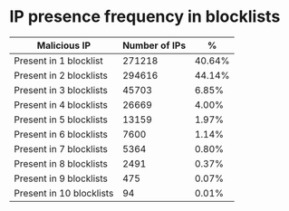 # IP presence frequency in blocklists
| Malicious IP | Number of IPs | % |
|----|----|----|
| Present in 1 blocklist | 271218 | 40.64% |
| Present in 2 blocklists | 294616 | 44.14% |
| Present in 3 blocklists | 45703 | 6.85% |
| Present in 4 blocklists | 26669 | 4.00% |
| Present in 5 blocklists | 13159 | 1.97% |
| Present in 6 blocklists | 7600 | 1.14% |
| Present in 7 blocklists | 5364 | 0.80% |
| Present in 8 blocklists | 2491 | 0.37% |
| Present in 9 blocklists | 475 | 0.07% |
| Present in 10 blocklists | 94 | 0.01% |

